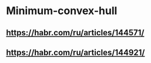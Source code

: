 # Minimum-convex-hull

## https://habr.com/ru/articles/144571/
## https://habr.com/ru/articles/144921/
